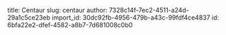 title: Centaur
slug: centaur
author: 7328c14f-7ec2-4511-a24d-29a1c5ce23eb
import_id: 30dc92fb-4956-479b-a43c-99fdf4ce4837
id: 6bfa22e2-dfef-4582-a8b7-7d681008c0b0
